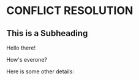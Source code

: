 # CONFLICT RESOLUTION

## This is a Subheading 

Hello there!

How's everone?

Here is some other details:

